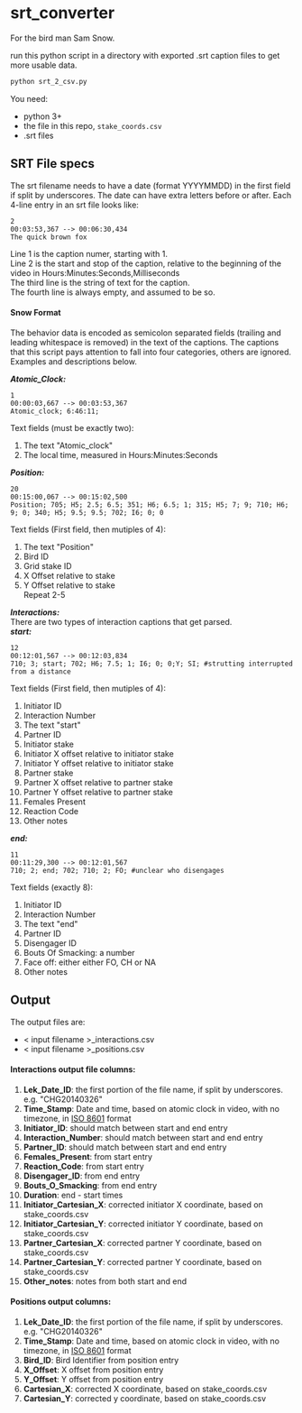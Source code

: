 # srt_converter

For the bird man Sam Snow.

run this python script in a directory with exported .srt caption files to get more usable data.

```bash
python srt_2_csv.py
```
You need:
 * python 3+
 * the file in this repo, ```stake_coords.csv```
 * .srt files

## SRT File specs
 The srt filename needs to have a date (format YYYYMMDD) in the first field if split by underscores. The date can have extra letters before or after. Each 4-line entry in an srt file looks like:

```
2
00:03:53,367 --> 00:06:30,434
The quick brown fox

```
Line 1 is the caption numer, starting with 1.  
Line 2 is the start and stop of the caption, relative to the beginning of the video in Hours:Minutes:Seconds,Milliseconds  
The third line is the string of text for the caption.  
The fourth line is always empty, and assumed to be so.

#### Snow Format

The behavior data is encoded as semicolon separated fields (trailing and leading whitespace is removed) in the text of the captions. The captions that this script pays attention to fall into four categories, others are ignored. Examples and descriptions below.

_**Atomic_Clock:**_  
```
1
00:00:03,667 --> 00:03:53,367
Atomic_clock; 6:46:11;

```
Text fields (must be exactly two):  
1. The text "Atomic_clock"  
2. The local time, measured in Hours:Minutes:Seconds  

_**Position:**_
```
20
00:15:00,067 --> 00:15:02,500
Position; 705; H5; 2.5; 6.5; 351; H6; 6.5; 1; 315; H5; 7; 9; 710; H6; 9; 0; 340; H5; 9.5; 9.5; 702; I6; 0; 0

```
Text fields (First field, then mutiples of 4):  
1. The text "Position"  
2. Bird ID  
3. Grid stake ID  
4. X Offset relative to stake  
5. Y Offset relative to stake  
Repeat 2-5  

_**Interactions:**_  
There are two types of interaction captions that get parsed.  
_**start:**_
```
12
00:12:01,567 --> 00:12:03,834
710; 3; start; 702; H6; 7.5; 1; I6; 0; 0;Y; SI; #strutting interrupted from a distance

```
Text fields (First field, then mutiples of 4):  
1. Initiator ID  
2. Interaction Number  
3. The text "start"  
4. Partner ID  
5. Initiator stake  
6. Initiator X offset relative to initiator stake  
7. Initiator Y offset relative to initiator stake  
8. Partner stake  
9. Partner X offset relative to partner stake  
10. Partner Y offset relative to partner stake  
11. Females Present  
12. Reaction Code  
13. Other notes  

_**end:**_
```
11
00:11:29,300 --> 00:12:01,567
710; 2; end; 702; 710; 2; FO; #unclear who disengages

```
Text fields (exactly 8):  
1. Initiator ID  
2. Interaction Number  
3. The text "end"  
4. Partner ID  
5. Disengager ID  
6. Bouts Of Smacking: a number  
7. Face off: either either FO, CH or NA  
8. Other notes  


## Output
The output files are:  
 * < input filename >_interactions.csv
 * < input filename >_positions.csv

#### Interactions output file columns:
1. **Lek_Date_ID**: the first portion of the file name, if split by underscores. e.g. "CHG20140326"
2. **Time_Stamp**: Date and time, based on atomic clock in video, with no timezone, in [ISO 8601](https://en.wikipedia.org/wiki/ISO_8601) format
3. **Initiator_ID**: should match between start and end entry
4. **Interaction_Number**: should match between start and end entry
5. **Partner_ID**: should match between start and end entry
6. **Females_Present**: from start entry
7. **Reaction_Code**: from start entry
8. **Disengager_ID**: from end entry
9. **Bouts_O_Smacking**: from end entry
10. **Duration**: end - start times
11. **Initiator_Cartesian_X**: corrected initiator X coordinate, based on stake_coords.csv
12. **Initiator_Cartesian_Y**: corrected initiator Y coordinate, based on stake_coords.csv
13. **Partner_Cartesian_X**: corrected partner Y coordinate, based on stake_coords.csv
14. **Partner_Cartesian_Y**: corrected partner Y coordinate, based on stake_coords.csv
15. **Other_notes**: notes from both start and end

#### Positions output columns:
1. **Lek_Date_ID**: the first portion of the file name, if split by underscores. e.g. "CHG20140326"
2. **Time_Stamp**: Date and time, based on atomic clock in video, with no timezone, in [ISO 8601](https://en.wikipedia.org/wiki/ISO_8601) format
3. **Bird_ID**: Bird Identifier from position entry
4. **X_Offset**: X offset from position entry
5. **Y_Offset**: Y offset from position entry
6. **Cartesian_X**: corrected X coordinate, based on stake_coords.csv
7. **Cartesian_Y**: corrected y coordinate, based on stake_coords.csv
